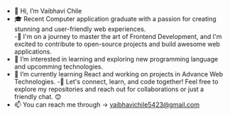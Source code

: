 - 👋 Hi, I’m Vaibhavi Chile
- 🎓 Recent Computer application graduate with a passion for creating stunning and user-friendly web experiences.  
-🚀 I'm on a journey to master the art of Frontend Development, and I'm excited to contribute to open-source projects and build awesome web applications.
- 👀 I’m interested in learning and exploring new programming language and upcomming technologies.
- 🌱 I’m currently learning React and working on projects in Advance Web Technologies. 
-🌟 Let's connect, learn, and code together! Feel free to explore my repositories and reach out for collaborations or just a friendly chat. 😊 
- 📫 You can reach me through -> vaibhavichile5423@gmail.com

